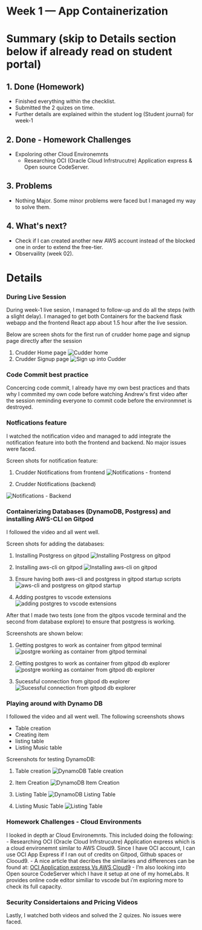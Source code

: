 # Week 1 — App Containerization

# Summary (skip to Details section below if already read on student portal)

## 1. Done (Homework)
- Finished everything within the checklist. 
- Submitted the 2 quizes on time. 
- Further details are explained within the student log (Student journal) for week-1

## 2. Done - Homework Challenges
- Expoloring other Cloud Environemnts
    - Researching OCI (Oracle Cloud Infrstrucutre) Application express & Open source CodeServer.

## 3. Problems
- Nothing Major. Some minor problems were faced but I managed my way to solve them.

## 4. What's next?
- Check if I can created another new AWS account instead of the blocked one in order to extend the free-tier. 
- Observaility (week 02).


# Details



### During Live Session

During week-1 live sesion, I managed to follow-up and do all the steps (with a slight delay). I managed to get both Containers for the backend flask webapp and the frontend React app about 1.5 hour after the live session.

Below are screen shots for the first run of crudder home page and signup page directly after the session
1. Crudder Home page ![Cudder home](week-01/crudder-home.png)
2. Crudder Signup page ![Sign up into Cudder](week-01/crudder-signup.png)


### Code Commit best practice

Concercing code commit, I already have my own best practices and thats why I commited my own code before watching Andrew's first video after the session reminding everyone to commit code before the environmnet is destroyed.


### Notfications feature
I watched the notification video and managed to add integrate the notification feature into both the frontend and backend. No major issues were faced.

Screen shots for notification feature:

1. Crudder Notifications from frontend
![Notifications - frontend](week-01/crudder-notifications-from-frontend.png)

2. Crudder Notifications (backend)

![Notifications - Backend](week-01/crudder-notifications-backend.png)



### Containerizing Databases (DynamoDB, Postgress) and installing AWS-CLI  on Gitpod

I followed the video and all went well.


Screen shots for adding the databases:

1. Installing Postgress on gitpod 
![Installing Postgress on gitpod](week-01/installing-postgress-on-gitpod.png)

2. Installing aws-cli on gitpod 
![Installing aws-cli on gitpod](week-01/installing-aws-cli-on-gitpod.png)



3. Ensure having both aws-cli and postgress in gitpod startup scripts 
![aws-cli and postgress on gitpod startup](week-01/having-both-aws-cli-and-postgress-in-gitpod-startup-scripts.png)


4. Adding postgres to vscode extensions 
![adding postgres to vscode extensions](week-01/adding-postgres-to-vscode-extensions.png)


After that I made two tests (one from the gitpos vscode terminal and the second from database explore) to ensure that postgress is working.

Screenshots are shown below:

1. Getting postgres to work as container from gitpod terminal ![postgre working as container from gitpod terminal](week-01/getting-postgres-to-work-as-container-from-gitpod-terminal.png)

2. Getting postgres to work as container from gitpod db explorer![postgre working as container from gitpod db explorer](week-01/testing-postgres-db-connection-from-db-explorer.png)

3. Sucessful connection from gitpod db explorer![Sucessful connection from gitpod db explorer](week-01/successful-postgres-connection-from-db-explorer.png)


### Playing around with Dynamo DB

I followed the video and all went well. The following screenshots shows 
- Table creation
- Creating item
- listing table
- Listing Music table



Screenshots for testing DynamoDB:

1. Table creation ![DynamoDB Table creation](week-01/dynamodb-testing-table-creation.png)


2. Item Creation ![DynamoDB Item Creation](week-01/dynamodb-testing-create-item.png)


3. Listing Table ![DynamoDB Listing Table](week-01/dynamodb-testing-list-table.png)


4. Listing Music Table ![Listing Table](week-01/dynamodb-testing-list-music-table.png)



### Homework Challenges - Cloud Environments


I looked in depth ar Cloud Environemnts. This included doing the following:
    - Researching OCI (Oracle Cloud Infrstrucutre) Application express which is a cloud environemnt similar to AWS Cloud9. Since I have OCI account, I can use OCI App Express if I ran out of credits on Gitpod, Github spaces or Clooud9.
    - A nice article that decribes the similaries and differences can be found at: [OCI Application express Vs AWS Cloud9](https://comparisons.financesonline.com/oracle-application-express-vs-aws-cloud9)
    - I’m also looking into Open source CodeServer which I have it setup at one of my homeLabs. It provides online code editor similiar to vscode but i’m exploring more to check its full capacity.


### Security Considertaions and Pricing Videos

Lastly, I watched both videos and solved the 2 quizes. No issues were faced.


